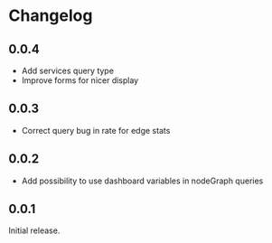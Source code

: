 # Changelog

## 0.0.4

- Add services query type
- Improve forms for nicer display

## 0.0.3

- Correct query bug in rate for edge stats

## 0.0.2

- Add possibility to use dashboard variables in nodeGraph queries 

## 0.0.1

Initial release.
